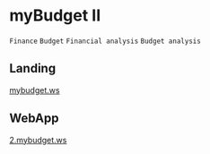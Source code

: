 # myBudget II

`Finance` `Budget` `Financial analysis` `Budget analysis`

## Landing

[mybudget.ws](https://mybudget.ws)

## WebApp

[2.mybudget.ws](https://2.mybudget.ws)
